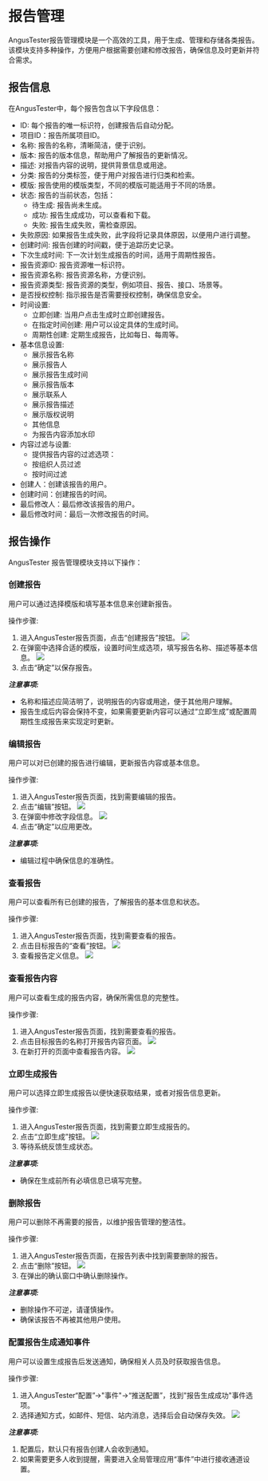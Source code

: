 # 报告管理

AngusTester报告管理模块是一个高效的工具，用于生成、管理和存储各类报告。该模块支持多种操作，方便用户根据需要创建和修改报告，确保信息及时更新并符合需求。

## 报告信息

在AngusTester中，每个报告包含以下字段信息：

- ID: 每个报告的唯一标识符，创建报告后自动分配。
- 项目ID：报告所属项目ID。
- 名称: 报告的名称，清晰简洁，便于识别。
- 版本: 报告的版本信息，帮助用户了解报告的更新情况。
- 描述: 对报告内容的说明，提供背景信息或用途。
- 分类: 报告的分类标签，便于用户对报告进行归类和检索。
- 模版: 报告使用的模版类型，不同的模版可能适用于不同的场景。
- 状态: 报告的当前状态，包括：
    - 待生成: 报告尚未生成。
    - 成功: 报告生成成功，可以查看和下载。
    - 失败: 报告生成失败，需检查原因。
- 失败原因: 如果报告生成失败，此字段将记录具体原因，以便用户进行调整。
- 创建时间: 报告创建的时间戳，便于追踪历史记录。
- 下次生成时间: 下一次计划生成报告的时间，适用于周期性报告。
- 报告资源ID: 报告资源唯一标识符。
- 报告资源名称: 报告资源名称，方便识别。
- 报告资源类型: 报告资源的类型，例如项目、报告、接口、场景等。
- 是否授权控制: 指示报告是否需要授权控制，确保信息安全。
- 时间设置:
    - 立即创建: 当用户点击生成时立即创建报告。
    - 在指定时间创建: 用户可以设定具体的生成时间。
    - 周期性创建: 定期生成报告，比如每日、每周等。
- 基本信息设置: 
    - 展示报告名称
    - 展示报告人
    - 展示报告生成时间
    - 展示报告版本
    - 展示联系人
    - 展示报告描述
    - 展示版权说明
    - 其他信息
    - 为报告内容添加水印
- 内容过滤与设置: 
    - 提供报告内容的过滤选项：
    - 按组织人员过滤
    - 按时间过滤
- 创建人：创建该报告的用户。
- 创建时间：创建报告的时间。
- 最后修改人：最后修改该报告的用户。
- 最后修改时间：最后一次修改报告的时间。

## 报告操作

AngusTester 报告管理模块支持以下操作：

### 创建报告

用户可以通过选择模版和填写基本信息来创建新报告。

操作步骤:

1. 进入AngusTester报告页面，点击“创建报告”按钮。
   ![](https://bj-c1-prod-files.xcan.cloud/storage/pubapi/v1/file/report-add.png?fid=251751417168003227&fpt=naTGDEeimY01BQlLxYL6QoidwEDdM3eS7s1bXHW9)
2. 在弹窗中选择合适的模版，设置时间生成选项，填写报告名称、描述等基本信息。
   ![](https://bj-c1-prod-files.xcan.cloud/storage/pubapi/v1/file/report-add-content.png?fid=251751417168003225&fpt=9dfjhQBDN5IGKB3htUJUI1c0waZubCkNOGGq5ZJW)
3. 点击“确定”以保存报告。

***注意事项:***

- 名称和描述应简洁明了，说明报告的内容或用途，便于其他用户理解。
- 报告生成后内容会保持不变，如果需要更新内容可以通过“立即生成”或配置周期性生成报告来实现定时更新。

### 编辑报告

用户可以对已创建的报告进行编辑，更新报告内容或基本信息。

操作步骤:

1. 进入AngusTester报告页面，找到需要编辑的报告。
2. 点击“编辑”按钮。
   ![](https://bj-c1-prod-files.xcan.cloud/storage/pubapi/v1/file/report-edit.png?fid=251751339858591922&fpt=QhioeAvq2DnPKr56WKdiE7MNGIo0mK0ej7OOjTcy)
3. 在弹窗中修改字段信息。
   ![](https://bj-c1-prod-files.xcan.cloud/storage/pubapi/v1/file/report-edit-view.png?fid=251751339858591920&fpt=wHkcqSiayP9vd07A7clYHzhCV1ygfB1NFTYp1129)
4. 点击“确定”以应用更改。

***注意事项:***

- 编辑过程中确保信息的准确性。

### 查看报告

用户可以查看所有已创建的报告，了解报告的基本信息和状态。

操作步骤:

1. 进入AngusTester报告页面，找到需要查看的报告。
2. 点击目标报告的“查看”按钮。
   ![](https://bj-c1-prod-files.xcan.cloud/storage/pubapi/v1/file/report-view.png?fid=251751417168003241&fpt=fFu2JwBTkTyMP73SropYC4tQSGTH0H606sCoMj4y)
3. 查看报告定义信息。
   ![](https://bj-c1-prod-files.xcan.cloud/storage/pubapi/v1/file/report-view-view.png?fid=251751339858591924&fpt=gkiN1cXHeAvOBQjsnvLy7iUFMOFhRS2kbOHMJtpO)

### 查看报告内容

用户可以查看生成的报告内容，确保所需信息的完整性。

操作步骤:

1. 进入AngusTester报告页面，找到需要查看的报告。
2. 点击目标报告的名称打开报告内容页面。
   ![](https://bj-c1-prod-files.xcan.cloud/storage/pubapi/v1/file/report-content.png?fid=251751417168003231&fpt=i3nS5BSBP2ucZVC1mkR9cyd5rAIzGvNLw1dE1zjy)
3. 在新打开的页面中查看报告内容。
   ![](https://bj-c1-prod-files.xcan.cloud/storage/pubapi/v1/file/report-content-view.png?fid=251751417168003229&fpt=zfht3P5PSNnP9ViH9moAcLw7UGEhB4uS9w99e4Gv)

### 立即生成报告

用户可以选择立即生成报告以便快速获取结果，或者对报告信息更新。

操作步骤:

1. 进入AngusTester报告页面，找到需要立即生成报告的。
2. 点击“立即生成”按钮。
   ![](https://bj-c1-prod-files.xcan.cloud/storage/pubapi/v1/file/report-gen-now.png?fid=251751417168003237&fpt=u3qEMs8xLakjC5m2MYgf9c31dDhx2G7dhqQLokcZ)
3. 等待系统反馈生成状态。

***注意事项:***

- 确保在生成前所有必填信息已填写完整。

### 删除报告

用户可以删除不再需要的报告，以维护报告管理的整洁性。

操作步骤:

1. 进入AngusTester报告页面，在报告列表中找到需要删除的报告。
2. 点击“删除”按钮。
   ![](https://bj-c1-prod-files.xcan.cloud/storage/pubapi/v1/file/report-delete.png?fid=251751417168003233&fpt=CxuEkGYc4sL1SDcJqRar0j7WdPSWQheMb5JDk25K)
3. 在弹出的确认窗口中确认删除操作。
   
***注意事项:***

- 删除操作不可逆，请谨慎操作。
- 确保该报告不再被其他用户使用。

### 配置报告生成通知事件

用户可以设置生成报告后发送通知，确保相关人员及时获取报告信息。

操作步骤:

1. 进入AngusTester“配置”->"事件"->“推送配置”，找到"报告生成成功"事件选项。
2. 选择通知方式，如邮件、短信、站内消息，选择后会自动保存失效。
   ![](https://bj-c1-prod-files.xcan.cloud/storage/pubapi/v1/file/report-event-config.png?fid=251751417168003235&fpt=O82I06hLuKp6SY1Tf11uy6TiqF4sCJ9BdkmU4MsI)

***注意事项:***
1. 配置后，默认只有报告创建人会收到通知。
2. 如果需要更多人收到提醒，需要进入全局管理应用“事件”中进行接收通道设置。
